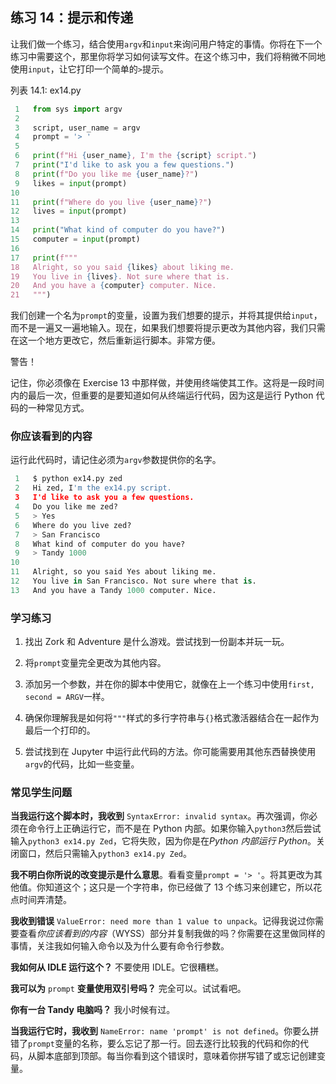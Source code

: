## 练习 14：提示和传递

让我们做一个练习，结合使用`argv`和`input`来询问用户特定的事情。你将在下一个练习中需要这个，那里你将学习如何读写文件。在这个练习中，我们将稍微不同地使用`input`，让它打印一个简单的`>`提示。

列表 14.1: ex14.py

```py
 1   from sys import argv
 2
 3   script, user_name = argv
 4   prompt = '> '
 5
 6   print(f"Hi {user_name}, I'm the {script} script.")
 7   print("I'd like to ask you a few questions.")
 8   print(f"Do you like me {user_name}?")
 9   likes = input(prompt)
10
11   print(f"Where do you live {user_name}?")
12   lives = input(prompt)
13
14   print("What kind of computer do you have?")
15   computer = input(prompt)
16
17   print(f"""
18   Alright, so you said {likes} about liking me.
19   You live in {lives}. Not sure where that is.
20   And you have a {computer} computer. Nice.
21   """)
```

我们创建一个名为`prompt`的变量，设置为我们想要的提示，并将其提供给`input`，而不是一遍又一遍地输入。现在，如果我们想要将提示更改为其他内容，我们只需在这一个地方更改它，然后重新运行脚本。非常方便。

警告！

记住，你必须像在 Exercise 13 中那样做，并使用终端使其工作。这将是一段时间内的最后一次，但重要的是要知道如何从终端运行代码，因为这是运行 Python 代码的一种常见方式。

### 你应该看到的内容

运行此代码时，请记住必须为`argv`参数提供你的名字。

```py
 1   $ python ex14.py zed
 2   Hi zed, I'm the ex14.py script.
 3   I'd like to ask you a few questions.
 4   Do you like me zed?
 5   > Yes
 6   Where do you live zed?
 7   > San Francisco
 8   What kind of computer do you have?
 9   > Tandy 1000
10
11   Alright, so you said Yes about liking me.
12   You live in San Francisco. Not sure where that is.
13   And you have a Tandy 1000 computer. Nice.
```

### 学习练习

1.  找出 Zork 和 Adventure 是什么游戏。尝试找到一份副本并玩一玩。

2.  将`prompt`变量完全更改为其他内容。

3.  添加另一个参数，并在你的脚本中使用它，就像在上一个练习中使用`first, second = ARGV`一样。

4.  确保你理解我是如何将`"""`样式的多行字符串与`{}`格式激活器结合在一起作为最后一个打印的。

5.  尝试找到在 Jupyter 中运行此代码的方法。你可能需要用其他东西替换使用`argv`的代码，比如一些变量。

### 常见学生问题

**当我运行这个脚本时，我收到** `SyntaxError: invalid syntax`。再次强调，你必须在命令行上正确运行它，而不是在 Python 内部。如果你输入`python3`然后尝试输入`python3 ex14.py Zed`，它将失败，因为你是在*Python 内部运行 Python*。关闭窗口，然后只需输入`python3 ex14.py Zed`。

**我不明白你所说的改变提示是什么意思**。看看变量`prompt = '> '`。将其更改为其他值。你知道这个；这只是一个字符串，你已经做了 13 个练习来创建它，所以花点时间弄清楚。

**我收到错误** `ValueError: need more than 1 value to unpack`。记得我说过你需要查看*你应该看到的内容*（WYSS）部分并复制我做的吗？你需要在这里做同样的事情，关注我如何输入命令以及为什么要有命令行参数。

**我如何从 IDLE 运行这个？** 不要使用 IDLE。它很糟糕。

**我可以为** `prompt` **变量使用双引号吗？** 完全可以。试试看吧。

**你有一台 Tandy 电脑吗？** 我小时候有过。

**当我运行它时，我收到** `NameError: name 'prompt' is not defined`。你要么拼错了`prompt`变量的名称，要么忘记了那一行。回去逐行比较我的代码和你的代码，从脚本底部到顶部。每当你看到这个错误时，意味着你拼写错了或忘记创建变量。
